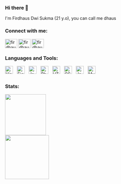 ### Hi there 👋

I'm Firdhaus Dwi Sukma (21 y.o), you can call me dhaus

<!-- :page_with_curl: I'm currently learning:
<br><br>
![Flutter](https://img.shields.io/badge/Flutter-%2302569B.svg?style=for-the-badge&logo=Flutter&logoColor=white)
![JavaScript](https://img.shields.io/badge/javascript-%23323330.svg?style=for-the-badge&logo=javascript&logoColor=%23F7DF1E)
![Figma](https://img.shields.io/badge/figma-%2335495e.svg?style=for-the-badge&logo=figma&logoColor=white) -->

### Connect with me:

<p align="left">
<a href="https://linkedin.com/in/firdhausdwisukma" target="blank"><img align="center" src="https://raw.githubusercontent.com/rahuldkjain/github-profile-readme-generator/master/src/images/icons/Social/linked-in-alt.svg" alt="firdhausdhaus" height="30" width="40" /></a>
<a href="https://dribbble.com/usdhaus" target="blank"><img align="center" src="https://raw.githubusercontent.com/rahuldkjain/github-profile-readme-generator/master/src/images/icons/Social/dribbble.svg" alt="firdhausdhaus" height="30" width="40" /></a>
<a href="https://instagram.com/firdhausdhaus" target="blank"><img align="center" src="https://raw.githubusercontent.com/rahuldkjain/github-profile-readme-generator/master/src/images/icons/Social/instagram.svg" alt="firdhausdhaus" height="30" width="40" /></a>

### Languages and Tools:

<img align="left" alt="Visual Studio Code" width="26px" src="https://cdn.jsdelivr.net/gh/devicons/devicon/icons/vscode/vscode-original.svg" style="padding-right:10px;"/>
<img align="left" alt="Figma" width="26px" src="https://cdn.jsdelivr.net/gh/devicons/devicon/icons/figma/figma-original.svg" style="padding-right:10px;" />
<img align="left" alt="JavaScripst" width="26px" src="https://cdn.jsdelivr.net/gh/devicons/devicon/icons/javascript/javascript-original.svg" style="padding-right:10px;" />
<img align="left" alt="Php" width="26px" src="https://cdn.jsdelivr.net/gh/devicons/devicon/icons/php/php-original.svg" style="padding-right:10px;" />
<img align="left" alt="HTML5" width="26px" src="https://cdn.jsdelivr.net/gh/devicons/devicon/icons/html5/html5-original.svg" style="padding-right:10px;" />
<img align="left" alt="CSS3" width="26px" src="https://cdn.jsdelivr.net/gh/devicons/devicon/icons/css3/css3-original.svg" style="padding-right:10px;" />
<img align="left" alt="Java" width="26px" src="https://cdn.jsdelivr.net/gh/devicons/devicon/icons/java/java-original.svg" style="padding-right:10px;" />
<img align="left" alt="MySQL" width="26px" src="https://cdn.jsdelivr.net/gh/devicons/devicon/icons/mysql/mysql-original.svg" style="padding-right:10px;" />

<br />
<br />

### Stats:
<p>
    <div>
  <img
    height="135rem"
    src="https://github-readme-stats.vercel.app/api?username=FirdhausDwiSukma&show_icons=true&layout=compact"
  />
    <br />
  <img
    height="145rem"
    src="https://github-readme-stats.vercel.app/api/top-langs/?username=FirdhausDwiSukma&layout=compact"
  />
</div>

<br />

<!-- ### Anime warning !!!
<details>
<summary>:girl: List Favorites Characters</summary>  
<!-- favorites_characters starts -->
<!--     <ul>
        <li>[Rias Gremory](https://anilist.co/character/50389/Rias-Gremory)</li>
        <li>[Sayu Ogiwara](https://anilist.co/character/127925)</li>
        <li>[Tio Klarus](https://anilist.co/character/132852/Tio-Klarus)</li>
    </ul>
</details> --> 

<!--
**FirdhausDwiSukma/FirdhausDwiSukma** is a ✨ _special_ ✨ repository because its `README.md` (this file) appears on your GitHub profile.

Here are some ideas to get you started:

- 🔭 I’m currently working on ...
- 🌱 I’m currently learning ...
- 👯 I’m looking to collaborate on ...
- 🤔 I’m looking for help with ...
- 💬 Ask me about ...
- 📫 How to reach me: ...
- 😄 Pronouns: ...
- ⚡ Fun fact: ...
-->
